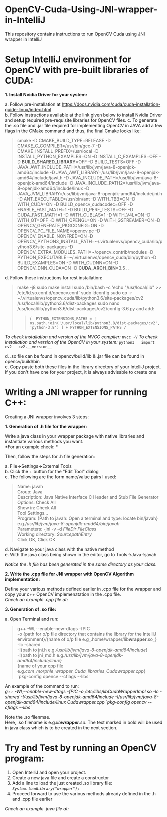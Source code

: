 # OpenCV-Cuda-Using-JNI-wrapper-in-IntelliJ  
This repository contains instructions to run OpenCV Cuda using JNI wrapper in IntelliJ  

# Setup IntelliJ environment for OpenCV with pre-built libraries of CUDA:  

**1. Install Nvidia Driver for your system:**    

a. Follow pre-installation at https://docs.nvidia.com/cuda/cuda-installation-guide-linux/index.html   
b. Follow instructions available at the link given below to install Nvidia Driver and setup required pre-requisite libraries for OpenCV files.
c. To generate the .so file and .jar file required for implementing OpenCV in JAVA add a few flags in the CMake command and thus, the final Cmake looks like: 
> cmake -D CMAKE_BUILD_TYPE=RELEASE -D CMAKE_C_COMPILER=/usr/bin/gcc-7 -D CMAKE_INSTALL_PREFIX=/usr/local -D INSTALL_PYTHON_EXAMPLES=ON -D INSTALL_C_EXAMPLES=OFF -D **BUILD_SHARED_LIBRARY**=OFF -D BUILD_TESTS=OFF -D JAVA_AWT_INCLUDE_PATH=/usr/lib/jvm/java-8-openjdk-amd64/include -D JAVA_AWT_LIBRARY=/usr/lib/jvm/java-8-openjdk-amd64/include/jawt.h -D JAVA_INCLUDE_PATH=/usr/lib/jvm/java-8-openjdk-amd64/include -D JAVA_INCLUDE_PATH2=/usr/lib/jvm/java-8-openjdk-amd64/include/linux -D JAVA_JVM_LIBRARY=/usr/lib/jvm/java-8-openjdk-amd64/include/jni.h -D ANT_EXECUTABLE=/usr/bin/ant -D WITH_TBB=ON -D WITH_CUDA=ON -D BUILD_opencv_cudacodec=OFF -D ENABLE_FAST_MATH=1 -D BUILD_PERF_TESTS=OFF -D CUDA_FAST_MATH=1 -D WITH_CUBLAS=1 -D WITH_V4L=ON -D WITH_QT=OFF -D WITH_OPENGL=ON -D WITH_GSTREAMER=ON -D OPENCV_GENERATE_PKGCONFIG=ON -D OPENCV_PC_FILE_NAME=opencv.pc -D OPENCV_ENABLE_NONFREE=ON -D OPENCV_PYTHON3_INSTALL_PATH=~/.virtualenvs/opencv_cuda/lib/python3.6/site-packages -D OPENCV_EXTRA_MODULES_PATH=~/opencv_contrib/modules -D PYTHON_EXECUTABLE=~/.virtualenvs/opencv_cuda/bin/python -D BUILD_EXAMPLES=ON -D WITH_CUDNN=ON -D OPENCV_DNN_CUDA=ON -D **CUDA_ARCH_BIN**=3.5 .. 

d. Follow these instructions for rest installation: 
> make -j8
> sudo make install
> sudo /bin/bash -c 'echo "/usr/local/lib" >> /etc/ld.so.conf.d/opencv.conf'
> sudo ldconfig
> sudo cp -r ~/.virtualenvs/opencv_cuda/lib/python3.6/site-packages/cv2 /usr/local/lib/python3.6/dist-packages
> sudo nano /usr/local/lib/python3.6/dist-packages/cv2/config-3.6.py and add:
>> /``` 
    PYTHON_EXTENSIONS_PATHS = [
    os.path.join('/usr/local/lib/python3.8/dist-packages/cv2', 'python-3.8')
    ] + PYTHON_EXTENSIONS_PATHS
/``` 

_To check installation and version of the NVCC compiler:_
`nvcc -V`
_To check installation and version of the OpenCV in your system:_
`python3  
import cv2  
cv2.__version__`  

d. .so file can be found in opencv/build/lib & .jar file can be found in opencv/build/bin  
e. Copy paste both these files in the library directory of your IntelliJ project. If you don't have one for your project, it is always advisable to create one  

# Writing a JNI wrapper for running C++:
Creating a JNI wrapper involves 3 steps:  

**1. Generation of .h file for the wrapper:**  

Write a java class in your wrapper package with native libraries and instantiate various methods you want.   
*For an example check: *  

Then, follow the steps for .h file generation:  

   a. File->Settings->External Tools  
   b. Click the + button for the "Edit Tool" dialog  
   c. The following are the form name/value pairs I used:  
> Name: javah  
> Group: Java  
> Description: Java Native Interface C Header and Stub File Generator  
> Options: Check All  
> Show in: Check All  
> Tool Settings...  
> Program: {Path to javah: Open a terminal and type: locate bin/javah} e.g._/usr/lib/jvm/java-8-openjdk-amd64/bin/javah_  
> Parameters: -jni -v -d $FileDir$ $FileClass$            
> Working directory: $SourcepathEntry$  
> Click OK, Click OK 
 
   d. Navigate to your java class with the native method    
   e. With the java class being shown in the editor, go to Tools->Java->javah  

*Notice the .h file has been generated in the same directory as your class.*  

**2. Write the .cpp file for JNI wrapper with OpenCV Algorithm implementation:**  

Define your various methods defined earlier in .cpp file for the wrapper and copy your c++ OpenCV implemenatation in the .cpp file.  
_Check an example .cpp file at:_  

**3. Generation of .so file:**  

   a. Open Terminal and run:  

> g++ -Wl,--enable-new-dtags -fPIC   
> -o {path for o/p file directory that contains the library for the IntelliJ environment}/{name of o/p file e.g_.home/wrapper/lib**wrapper**.so_}   
> -lc -shared   
> -I{path to jni.h e.g._/usr/lib/jvm/java-8-openjdk-amd64/include_}   
> -I{path to jni_md.h e.g._/usr/lib/jvm/java-8-openjdk-amd64/include/linux_}   
> {name of your cpp file e.g._com_morphle_wrapper_Cuda_libraries_Cudawrapper.cpp_}   
> \`pkg-config opencv --cflags --libs\`   

An example of the command to run:  
_g++ -Wl,--enable-new-dtags -fPIC -o /etc/libs/libCudaWrapperImpl.so -lc -shared -I/usr/lib/jvm/java-8-openjdk-amd64/include -I/usr/lib/jvm/java-8-openjdk-amd64/include/linux Cudawrapper.cpp \`pkg-config opencv --cflags --libs\`_  

Note the .so filenmae.    
Here, .so filename is e.g._lib**wrapper**.so_. The text marked in bold will be used in java class which is to be created in the next section.

# Try and Test by running an OpenCV program:    

1. Open IntelliJ and open your project.   
2. Create a new java file and create a constructor    
3. Add a line to load the just created .so library file: _`System.loadLibrary("wrapper");`_   
4. Proceed forward to use the various methods already defined in the .h and .cpp file earlier  

_Check an example .java file at:_  
